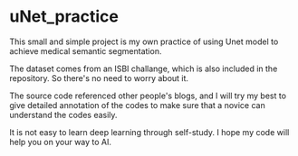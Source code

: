 # uNet_practice

This small and simple project is my own practice of using Unet model to achieve medical semantic segmentation. 

The dataset comes from an ISBI challange, which is also included in the repository. So there's no need to worry about it.

The source code referenced other people's blogs, and I will try my best to give detailed annotation of the codes to make sure that a novice can understand the codes easily.

It is not easy to learn deep learning through self-study. I hope my code will help you on your way to AI.
  
